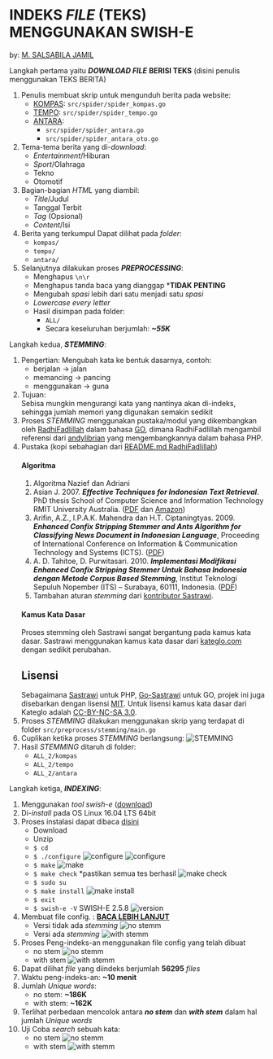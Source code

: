 # INDEKS _FILE_ (**TEKS**) MENGGUNAKAN SWISH-E
by: [M. SALSABILA JAMIL](mailto:jamilsalsabila@gmail.com)

Langkah pertama yaitu ***DOWNLOAD FILE*** **BERISI TEKS** (disini penulis menggunakan TEKS BERITA)
1. Penulis membuat skrip untuk mengunduh berita pada website:
    * [KOMPAS](https://www.kompas.com): ```src/spider/spider_kompas.go```
    * [TEMPO](https://www.tempo.co): ```src/spider/spider_tempo.go```
    * [ANTARA](https://www.antaranews.com): 
        - ```src/spider/spider_antara.go```
        - ```src/spider/spider_antara_oto.go```
2. Tema-tema berita yang di-_download_:
    * _Entertainment_/Hiburan
    * _Sport_/Olahraga
    * Tekno
    * Otomotif
3. Bagian-bagian _HTML_ yang diambil:
    * _Title_/Judul
    * Tanggal Terbit
    * _Tag_ (Opsional)
    * _Content_/Isi
4. Berita yang terkumpul Dapat dilihat pada _folder_:
    * ```kompas/```
    * ```tempo/```
    * ```antara/```
5. Selanjutnya dilakukan proses ***PREPROCESSING***:
    * Menghapus ```\n\r```
    * Menghapus tanda baca yang dianggap ***TIDAK PENTING**
    * Mengubah _spasi_ lebih dari satu menjadi satu _spasi_
    * _Lowercase every letter_
    * Hasil disimpan pada folder:
        * ```ALL/```
        * Secara keseluruhan berjumlah: ***~55K***

Langkah kedua, ***STEMMING***:  
1. Pengertian: 
Mengubah kata ke bentuk dasarnya, contoh:  
    * berjalan -> jalan
    * memancing -> pancing
    * menggunakan -> guna
2. Tujuan:  
    Sebisa mungkin mengurangi kata yang nantinya akan di-indeks, sehingga jumlah memori yang digunakan semakin sedikit
3. Proses _STEMMING_ menggunakan pustaka/modul yang dikembangkan oleh [RadhiFadlillah](https://github.com/RadhiFadlillah/go-sastrawi) dalam bahasa [GO](https://golang.org/), dimana RadhiFadlillah mengambil referensi dari [andylibrian](https://github.com/sastrawi/sastrawi) yang mengembangkannya dalam bahasa PHP. 
4. Pustaka  (kopi sebahagian dari [README.md RadhiFadlillah](github.com/RadhiFadlillah/go-sastrawi))  
    #### Algoritma
    1. Algoritma Nazief dan Adriani
    2. Asian J. 2007. ___Effective Techniques for Indonesian Text Retrieval___. PhD thesis School of Computer Science and Information Technology RMIT University Australia. ([PDF](http://researchbank.rmit.edu.au/eserv/rmit:6312/Asian.pdf) dan [Amazon](https://www.amazon.com/Effective-Techniques-Indonesian-Text-Retrieval/dp/3639021649))
    3. Arifin, A.Z., I.P.A.K. Mahendra dan H.T. Ciptaningtyas. 2009. ___Enhanced Confix Stripping Stemmer and Ants Algorithm for Classifying News Document in Indonesian Language___, Proceeding of International Conference on Information & Communication Technology and Systems (ICTS). ([PDF](http://personal.its.ac.id/files/pub/2623-agusza-baru%2021%20d%20VIP%20enhanced-confix-stripping-stem.pdf))
    4. A. D. Tahitoe, D. Purwitasari. 2010. ___Implementasi Modifikasi Enhanced Confix Stripping Stemmer Untuk Bahasa Indonesia dengan Metode Corpus Based Stemming___, Institut Teknologi Sepuluh Nopember (ITS) – Surabaya, 60111, Indonesia. ([PDF](http://digilib.its.ac.id/public/ITS-Undergraduate-14255-paperpdf.pdf))
    5. Tambahan aturan _stemming_ dari [kontributor Sastrawi](https://github.com/sastrawi/sastrawi/graphs/contributors).
    #### Kamus Kata Dasar
    Proses stemming oleh Sastrawi sangat bergantung pada kamus kata dasar. Sastrawi menggunakan kamus kata dasar dari [kateglo.com](http://kateglo.com) dengan sedikit perubahan.
    ## Lisensi
    Sebagaimana [Sastrawi](https://github.com/sastrawi/sastrawi) untuk PHP, [Go-Sastrawi](https://github.com/RadhiFadlillah/go-sastrawi) untuk GO, projek ini juga disebarkan dengan lisensi [MIT](http://choosealicense.com/licenses/mit/). Untuk lisensi kamus kata dasar dari Kateglo adalah [CC-BY-NC-SA 3.0](https://github.com/ivanlanin/kateglo#lisensi-isi).
4.  Proses _STEMMING_ dilakukan menggunakan skrip yang terdapat di folder ```src/preprocess/stemming/main.go```
5.  Cuplikan ketika proses _STEMMING_ berlangsung:
    ![STEMMING](images/stemming.png)
6.  Hasil _STEMMING_ ditaruh di folder:  
    - ```ALL_2/kompas```
    - ```ALL_2/tempo```
    - ```ALL_2/antara```

Langkah ketiga, ***INDEXING***:
1. Menggunakan _tool_ _swish-e_ ([download](https://github.com/swish-e/swish-e))
2. Di-_install_ pada OS Linux 16.04 LTS 64bit
3. Proses instalasi dapat dibaca [disini](https://www.esa.org/tiee/search/html/install.html)
    * Download
    * Unzip
    * ```$ cd```
    * ```$ ./configure```
    ![configure](./images/configure.png)
    ![configure](./images/configure2.png)
    * ```$ make```
    ![make](images/make.png)
    * ```$ make check``` *pastikan semua tes berhasil
    ![make check](images/make_check.png)
    * ```$ sudo su```
    * ```$ make install```
    ![make install](images/make_install.png)
    * ```$ exit```
    * ```$ swish-e -V``` 
    SWISH-E 2.5.8
    ![version](images/version.png)
4. Membuat file config. : **[BACA LEBIH LANJUT](https://www.esa.org/tiee/search/html/swish-config.html)**
    * Versi tidak ada _stemming_
        ![no stemm](images/config.png)
    * Versi ada _stemming_
        ![with stemm](images/config2.png)
5. Proses Peng-indeks-an menggunakan file config yang telah dibuat 
    * no stem
        ![no stemm](images/indeks_sebelum_stemming.png)
    * with stem
        ![with stemm](images/indeks_setelah_stemming.png)
6. Dapat dilihat _file_ yang diindeks berjumlah **56295** _files_
7. Waktu peng-indeks-an: **~10 menit**
8. Jumlah _Unique words_:
    * no stem: **~186K**
    * with stem: **~162K**
9. Terlihat perbedaan mencolok antara ***no stem*** dan ***with stem*** dalam hal jumlah _Unique words_
10. Uji Coba _search_ sebuah kata:
    * no stem
        ![no stemm](images/uji_coba_no_stem.png)
    * with stem
        ![with stemm](images/uji_coba_with_stem.png)
